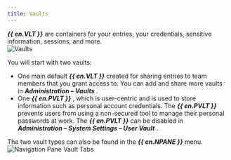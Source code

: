 ```yaml
---
title: Vaults
---
```

***{{ en.VLT }}*** are containers for your entries, your credentials, sensitive information, sessions, and more.  
![Vaults](/img/en/rdm/windows/RDMWin2014.png) 

You will start with two vaults:  

* One main default ***{{ en.VLT }}*** created for sharing entries to team members that you grant access to. You can add and share more vaults in ***Administration – Vaults*** . 
* One ***{{ en.PVLT }}*** , which is user-centric and is used to store information such as personal account credentials. The ***{{ en.PVLT }}*** prevents users from using a non-secured tool to manage their personal passwords at work. The ***{{ en.PVLT }}*** can be disabled in ***Administration – System Settings – User Vault*** . 

The two vault types can also be found in the ***{{ en.NPANE }}*** menu.  
![Navigation Pane Vault Tabs](/img/en/rdm/windows/RDMWin2051.png) 

